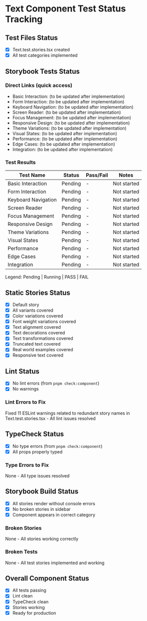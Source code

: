 # Text Component Test Status Tracking

## Test Files Status

- [x] Text.test.stories.tsx created
- [x] All test categories implemented

## Storybook Tests Status

### Direct Links (quick access)

- Basic Interaction: (to be updated after implementation)
- Form Interaction: (to be updated after implementation)
- Keyboard Navigation: (to be updated after implementation)
- Screen Reader: (to be updated after implementation)
- Focus Management: (to be updated after implementation)
- Responsive Design: (to be updated after implementation)
- Theme Variations: (to be updated after implementation)
- Visual States: (to be updated after implementation)
- Performance: (to be updated after implementation)
- Edge Cases: (to be updated after implementation)
- Integration: (to be updated after implementation)

### Test Results

| Test Name           | Status  | Pass/Fail | Notes       |
| ------------------- | ------- | --------- | ----------- |
| Basic Interaction   | Pending | -         | Not started |
| Form Interaction    | Pending | -         | Not started |
| Keyboard Navigation | Pending | -         | Not started |
| Screen Reader       | Pending | -         | Not started |
| Focus Management    | Pending | -         | Not started |
| Responsive Design   | Pending | -         | Not started |
| Theme Variations    | Pending | -         | Not started |
| Visual States       | Pending | -         | Not started |
| Performance         | Pending | -         | Not started |
| Edge Cases          | Pending | -         | Not started |
| Integration         | Pending | -         | Not started |

Legend: Pending | Running | PASS | FAIL

## Static Stories Status

- [x] Default story
- [x] All variants covered
- [x] Color variations covered
- [x] Font weight variations covered
- [x] Text alignment covered
- [x] Text decorations covered
- [x] Text transformations covered
- [x] Truncated text covered
- [x] Real world examples covered
- [x] Responsive text covered

## Lint Status

- [x] No lint errors (from `pnpm check:component`)
- [x] No warnings

### Lint Errors to Fix

Fixed 11 ESLint warnings related to redundant story names in Text.test.stories.tsx - All lint issues resolved

## TypeCheck Status

- [x] No type errors (from `pnpm check:component`)
- [x] All props properly typed

### Type Errors to Fix

None - All type issues resolved

## Storybook Build Status

- [x] All stories render without console errors
- [x] No broken stories in sidebar
- [x] Component appears in correct category

### Broken Stories

None - All stories working correctly

### Broken Tests

None - All test stories implemented and working

## Overall Component Status

- [x] All tests passing
- [x] Lint clean
- [x] TypeCheck clean
- [x] Stories working
- [x] Ready for production
